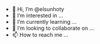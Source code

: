 - 👋 Hi, I’m @elsunhoty
- 👀 I’m interested in ...
- 🌱 I’m currently learning ...
- 💞️ I’m looking to collaborate on ...
- 📫 How to reach me ...

<!---
elsunhoty/elsunhoty is a ✨ special ✨ repository because its `README.md` (this file) appears on your GitHub profile.
You can click the Preview link to take a look at your changes.
--->
